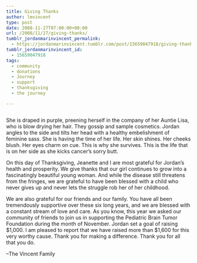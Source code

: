 ```yaml
---
title: Giving Thanks
author: lmvincent
type: post
date: 2008-11-27T07:00:00+00:00
url: /2008/11/27/giving-thanks/
tumblr_jordanmarinvincent_permalink:
  - https://jordanmarinvincent.tumblr.com/post/15659047918/giving-thanks
tumblr_jordanmarinvincent_id:
  - 15659047918
tags:
  - community
  - donations
  - Journey
  - support
  - thanksgiving
  - the journey

---
```

<a href="https://www.flickr.com/photos/larryvincent/3064253462/" title="photo sharing" target="_blank" rel="noopener"><img src="https://farm4.static.flickr.com/3173/3064253462_13c26a6323_m.jpg" alt="" /></a>

She is draped in purple, preening herself in the company of her Auntie Lisa, who is blow drying her hair. They gossip and sample cosmetics. Jordan angles to the side and tilts her head with a healthy embelishment of feminine sass. She is having the time of her life. Her skin shines. Her cheeks blush. Her eyes charm on cue. This is why she survives. This is the life that is on her side as she kicks cancer&rsquo;s sorry butt.

On this day of Thanksgiving, Jeanette and I are most grateful for Jordan&rsquo;s health and prosperity. We give thanks that our girl continues to grow into a fascinatingly beautiful young woman. And while the disease still threatens from the fringes, we are grateful to have been blessed with a child who never gives up and never lets the struggle rob her of her childhood.

We are also grateful for our friends and our family. You have all been tremendously supportive over these six long years, and we are blessed with a constant stream of love and care. As you know, this year we asked our community of friends to join us in supporting the Pediatric Brain Tumor Foundation during the month of November. Jordan set a goal of raising $1,000. I am pleased to report that we have raised more than $1,600 for this very worthy cause. Thank you for making a difference. Thank you for all that you do.

&ndash;The Vincent Family

<div class="blogger-post-footer">
  <img loading="lazy" width="1" height="1" src="https://blogger.googleusercontent.com/tracker/9039099668816362935-7578246043747340476?l=jordansjourney2.blogspot.com" alt="" />
</div>